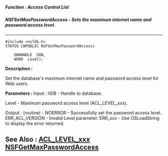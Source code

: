 ##### Function : Access Control List
##### NSFSetMaxPasswordAccess - Sets the maximum internet name and password access level.
---
```
#include <nsfdb.h>
STATUS LNPUBLIC NSFSetMaxPasswordAccess(

	DBHANDLE  hDB,
	WORD  Level);
```
**Description :**

Set the database's maximum internet name and password access level for Web 
users.

**Parameters :**
Input :
hDB  -  Handle to database.

Level  -  Maximum password access level (ACL_LEVEL_xxx).

Output :
(routine)  -  NOERROR - Successfully set the password access level.
ERR_ACL_VERSION - Invalid Level parameter.
ERR_xxx - Use OSLoadString to display the error returned.



**See Also :**
[ACL_LEVEL_xxx](/domino-c-api-docs/reference/Symb/ACL_LEVEL_xxx)
[NSFGetMaxPasswordAccess](/domino-c-api-docs/reference/Func/NSFGetMaxPasswordAccess)
---
